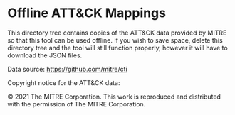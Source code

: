 # Offline ATT&CK Mappings

This directory tree contains copies of the ATT&CK data provided by MITRE so that this tool can be used offline. If you wish to save space, delete this directory tree and the tool will still function properly, however it will have to download the JSON files.

Data source: https://github.com/mitre/cti

Copyright notice for the ATT&CK data:

© 2021 The MITRE Corporation. This work is reproduced and distributed with the permission of The MITRE Corporation.